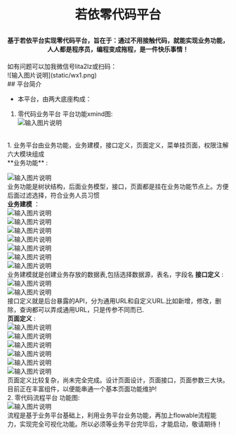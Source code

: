 
<h1 align="center" style="margin: 30px 0 30px; font-weight: bold;">若依零代码平台</h1>
<h4 align="center">基于若依平台实现零代码平台，旨在于：通过不用接触代码，就能实现业务功能，人人都是程序员，编程变成拖程，是一件快乐事情！</h4>
如有问题可以加我微信号lita2lz或扫码： <br>
![输入图片说明](static/wx1.png)
<br>
## 平台简介

* 本平台，由两大底座构成：
1. 零代码业务平台
   平台功能xmind图:<br>
![输入图片说明](src/assets/platformintroduction/bspl.pngimage.png)
<br>
1. 业务平台由业务功能，业务建模，接口定义，页面定义，菜单挂页面，权限注解 六大模块组成<br>
**业务功能** :<br>

![输入图片说明](static/%E5%BE%AE%E4%BF%A1%E6%88%AA%E5%9B%BE_20240504203017.png)
<br>
业务功能是树状结构，后面业务模型，接口，页面都是挂在业务功能节点上。方便后面过滤选择，符合业务人员习惯<br>
 **业务建模** ：<br>
![输入图片说明](static/businessmodel.png)
<br>
![输入图片说明](static/modifymodel1.png)
<br>
![输入图片说明](static/modifymodel2.png)
<br>
![输入图片说明](static/modifymodel3.png)
<br>
![输入图片说明](static/modifymodel4.png)
<br>
![输入图片说明](static/datasource1.png)
<br>
![输入图片说明](static/datasource2.png)
<br>业务建模就是创建业务存放的数据表,包括选择数据源，表名，字段名
 **接口定义** :<br>
![输入图片说明](static/inteface1.png)
<br>
![输入图片说明](static/inteface2.png)
<br>
接口定义就是后台暴露的API，分为通用URL和自定义URL.比如新增，修改，删除，查询都可以弄成通用URL，只是传参不同而已.
<br>
 **页面定义** :<br>
![输入图片说明](static/pagedefine1.png)
<br>
![输入图片说明](static/pagedefine2.png)
<br>
![输入图片说明](static/pagedefine3.png)
<br>
![输入图片说明](static/pagedefine4.png)
<br>
![输入图片说明](static/pagedefine5.png)
<br>
![输入图片说明](static/pagedefine6.png)
<br>
页面定义比较复杂，尚未完全完成。设计页面设计，页面接口，页面参数三大块。<br>
目前正在丰富组件，以便能串通一个基本页面功能维护!<br>
2. 零代码流程平台
功能图:<br>
![输入图片说明](static/flowfunction.png)
<br>
流程是基于业务平台基础上，利用业务平台业务功能，再加上flowable流程能力，实现完全可视化功能。所以必须等业务平台完毕后，才能启动，敬请期待！